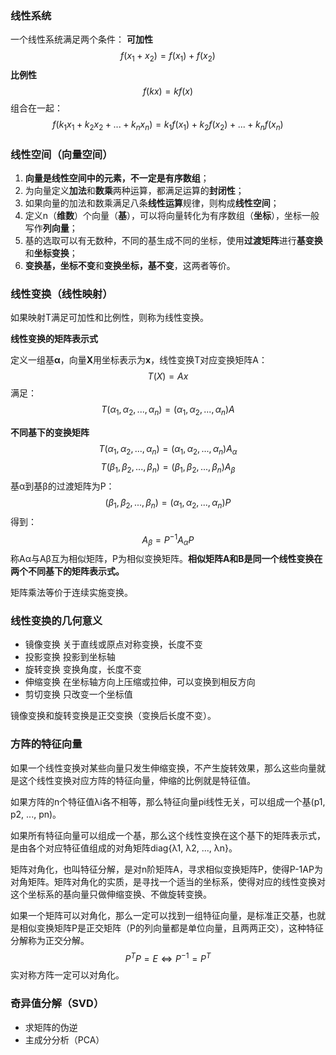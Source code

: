 ### 线性系统

一个线性系统满足两个条件：
**可加性**
$$
f(x_{1} + x_{2})=f(x_{1})+f(x_{2})
$$
**比例性**
$$
f(kx)=kf(x)
$$
组合在一起：
$$
f(k_{1}x_{1} + k_{2}x_{2} + ... + k_{n}x_{n})=k_{1}f(x_{1})+k_{2}f(x_{2}) + ... + k_{n}f(x_{n})
$$

### 线性空间（向量空间）

1. **向量是线性空间中的元素，不一定是有序数组**；
2. 为向量定义**加法**和**数乘**两种运算，都满足运算的**封闭性**；
3. 如果向量的加法和数乘满足八条**线性运算**规律，则构成**线性空间**；
4. 定义n（**维数**）个向量（**基**），可以将向量转化为有序数组（**坐标**），坐标一般写作**列向量**；
5. 基的选取可以有无数种，不同的基生成不同的坐标，使用**过渡矩阵**进行**基变换**和**坐标变换**；
6. **变换基，坐标不变**和**变换坐标，基不变**，这两者等价。

### 线性变换（线性映射）

如果映射T满足可加性和比例性，则称为线性变换。

**线性变换的矩阵表示式**

定义一组基**α**，向量**X**用坐标表示为**x**，线性变换T对应变换矩阵A：
$$
T(X)=Ax
$$
满足：
$$
T(α_{1},α_{2},...,α_{n})=(α_{1},α_{2},...,α_{n})A
$$

**不同基下的变换矩阵**
$$
T(α_{1},α_{2},...,α_{n})=(α_{1},α_{2},...,α_{n})A_{α}
$$
$$
T(β_{1},β_{2},...,β_{n})=(β_{1},β_{2},...,β_{n})A_{β}
$$
基α到基β的过渡矩阵为P：
$$
(β_{1},β_{2},...,β_{n})=(α_{1},α_{2},...,α_{n})P
$$
得到：
$$
A_{β}=P^{-1}A_{α}P
$$
称Aα与Aβ互为相似矩阵，P为相似变换矩阵。**相似矩阵A和B是同一个线性变换在两个不同基下的矩阵表示式。**

矩阵乘法等价于连续实施变换。

### 线性变换的几何意义

- 镜像变换  关于直线或原点对称变换，长度不变
- 投影变换  投影到坐标轴
- 旋转变换  变换角度，长度不变
- 伸缩变换  在坐标轴方向上压缩或拉伸，可以变换到相反方向
- 剪切变换  只改变一个坐标值

镜像变换和旋转变换是正交变换（变换后长度不变）。

### 方阵的特征向量

如果一个线性变换对某些向量只发生伸缩变换，不产生旋转效果，那么这些向量就是这个线性变换对应方阵的特征向量，伸缩的比例就是特征值。

如果方阵的n个特征值λi各不相等，那么特征向量pi线性无关，可以组成一个基(p1, p2, ..., pn)。

如果所有特征向量可以组成一个基，那么这个线性变换在这个基下的矩阵表示式，是由各个对应特征值组成的对角矩阵diag{λ1, λ2, ..., λn}。

矩阵对角化，也叫特征分解，是对n阶矩阵A，寻求相似变换矩阵P，使得P-1AP为对角矩阵。矩阵对角化的实质，是寻找一个适当的坐标系，使得对应的线性变换对这个坐标系的基向量只做伸缩变换、不做旋转变换。

如果一个矩阵可以对角化，那么一定可以找到一组特征向量，是标准正交基，也就是相似变换矩阵P是正交矩阵（P的列向量都是单位向量，且两两正交），这种特征分解称为正交分解。
$$
P^{T} P=E \Leftrightarrow P^{-1}=P^{T}
$$
实对称方阵一定可以对角化。

### 奇异值分解（SVD）

- 求矩阵的伪逆
- 主成分分析（PCA）